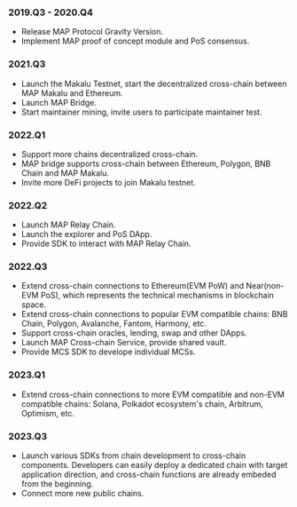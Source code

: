 ### 2019.Q3 - 2020.Q4

- Release MAP Protocol Gravity Version.
- Implement MAP proof of concept module and PoS consensus.

### 2021.Q3

- Launch the Makalu Testnet, start the decentralized cross-chain between MAP Makalu and Ethereum.
- Launch MAP Bridge.
- Start maintainer mining, invite users to participate maintainer test.

### 2022.Q1

- Support more chains decentralized cross-chain.
- MAP bridge supports cross-chain between Ethereum, Polygon, BNB Chain and MAP Makalu.
- Invite more DeFi projects to join Makalu testnet.

### 2022.Q2

- Launch MAP Relay Chain.
- Launch the explorer and PoS DApp.
- Provide SDK to interact with MAP Relay Chain.

### 2022.Q3

- Extend cross-chain connections to Ethereum(EVM PoW) and Near(non-EVM PoS), which represents the technical mechanisms in blockchain space.
- Extend cross-chain connections to popular EVM compatible chains: BNB Chain, Polygon, Avalanche, Fantom, Harmony, etc.
- Support cross-chain oracles, lending, swap and other DApps.
- Launch MAP Cross-chain Service, provide shared vault.
- Provide MCS SDK to develope individual MCSs.

### 2023.Q1

- Extend cross-chain connections to more EVM compatible and non-EVM compatible chains: Solana, Polkadot ecosystem's chain, Arbitrum, Optimism, etc. 

### 2023.Q3

- Launch various SDKs from chain development to cross-chain components. Developers can easily deploy a dedicated chain with target application direction, and cross-chain functions are already embeded from the beginning. 
- Connect more new public chains.

